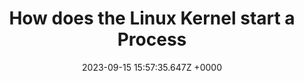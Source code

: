 ---
title: "How does the Linux Kernel start a Process"
link: "https://iq.thc.org/how-does-linux-start-a-process"
date: "2023-09-15 15:57:35.647Z +0000"
description: "Stack smashing: How Linux creates the stack and runs a program. Then mess with it."
category: "articles"
---
